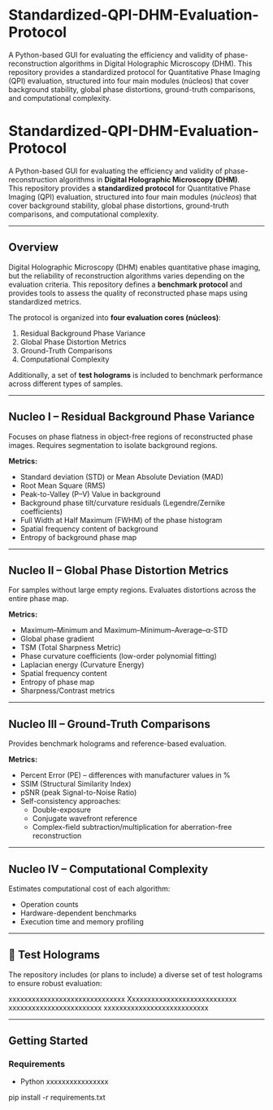 # Standardized-QPI-DHM-Evaluation-Protocol
A Python-based GUI for evaluating the efficiency and validity of phase-reconstruction algorithms in Digital Holographic Microscopy (DHM).
This repository provides a standardized protocol for Quantitative Phase Imaging (QPI) evaluation, structured into four main modules (núcleos) that cover background stability, global phase distortions, ground-truth comparisons, and computational complexity.

# Standardized-QPI-DHM-Evaluation-Protocol  

A Python-based GUI for evaluating the efficiency and validity of phase-reconstruction algorithms in **Digital Holographic Microscopy (DHM)**.  
This repository provides a **standardized protocol** for Quantitative Phase Imaging (QPI) evaluation, structured into four main modules (*núcleos*) that cover background stability, global phase distortions, ground-truth comparisons, and computational complexity.  

---

## Overview  

Digital Holographic Microscopy (DHM) enables quantitative phase imaging, but the reliability of reconstruction algorithms varies depending on the evaluation criteria. This repository defines a **benchmark protocol** and provides tools to assess the quality of reconstructed phase maps using standardized metrics.  

The protocol is organized into **four evaluation cores (núcleos)**:  

1. Residual Background Phase Variance  
2. Global Phase Distortion Metrics  
3. Ground-Truth Comparisons  
4. Computational Complexity  

Additionally, a set of **test holograms** is included to benchmark performance across different types of samples.  

---

## Nucleo I – Residual Background Phase Variance  

Focuses on phase flatness in object-free regions of reconstructed phase images. Requires segmentation to isolate background regions.  

**Metrics:**  
- Standard deviation (STD) or Mean Absolute Deviation (MAD)  
- Root Mean Square (RMS)  
- Peak-to-Valley (P–V) Value in background  
- Background phase tilt/curvature residuals (Legendre/Zernike coefficients)  
- Full Width at Half Maximum (FWHM) of the phase histogram  
- Spatial frequency content of background  
- Entropy of background phase map  

---

##  Nucleo II – Global Phase Distortion Metrics  

For samples without large empty regions. Evaluates distortions across the entire phase map.  

**Metrics:**  
- Maximum–Minimum and Maximum–Minimum–Average–α-STD
- Global phase gradient 
- TSM (Total Sharpness Metric)  
- Phase curvature coefficients (low-order polynomial fitting)  
- Laplacian energy (Curvature Energy)  
- Spatial frequency content  
- Entropy of phase map  
- Sharpness/Contrast metrics  

---

##  Nucleo III – Ground-Truth Comparisons  

Provides benchmark holograms and reference-based evaluation.  

**Metrics:**  
- Percent Error (PE) – differences with manufacturer values in %  
- SSIM (Structural Similarity Index)  
- pSNR (peak Signal-to-Noise Ratio)  
- Self-consistency approaches:  
  - Double-exposure  
  - Conjugate wavefront reference  
  - Complex-field subtraction/multiplication for aberration-free reconstruction  

---

##  Nucleo IV – Computational Complexity  

Estimates computational cost of each algorithm:  
- Operation counts  
- Hardware-dependent benchmarks  
- Execution time and memory profiling  

---

## 🧪 Test Holograms  

The repository includes (or plans to include) a diverse set of test holograms to ensure robust evaluation:  

xxxxxxxxxxxxxxxxxxxxxxxxxxxxxx Xxxxxxxxxxxxxxxxxxxxxxxxxxxx 
xxxxxxxxxxxxxxxxxxxxxxxx xxxxxxxxxxxxxxxxxxxxxxxxxxx

---

## Getting Started  

### Requirements  
- Python xxxxxxxxxxxxxxxx 


pip install -r requirements.txt
